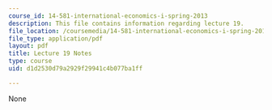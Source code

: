 ```yaml
---
course_id: 14-581-international-economics-i-spring-2013
description: This file contains information regarding lecture 19.
file_location: /coursemedia/14-581-international-economics-i-spring-2013/d1d2530d79a2929f29941c4b077ba1ff_MIT14_581S13_classnotes19.pdf
file_type: application/pdf
layout: pdf
title: Lecture 19 Notes
type: course
uid: d1d2530d79a2929f29941c4b077ba1ff

---
```

None